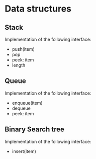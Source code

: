 # Data structures

## Stack
Implementation of the following interface:

- push(item)
- pop
- peek: item
- length

## Queue
Implementation of the following interface:

- enqueue(item)
- dequeue
- peek: item

## Binary Search tree
Implementation of the following interface:

- insert(item)
